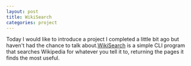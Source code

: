 ```yaml
---
layout: post
title: WikiSearch
categories: project
---
```


Today I would like to introduce a project I completed a little bit ago
but haven't had the chance to talk
about.[WikiSearch](https://github.com/bryceandress/Projects/blob/master/pyhton_projects/wikipediaSearch) is a simple CLI 
program that searches Wikipedia for whatever you tell it to, returning
the pages it finds the most useful.
